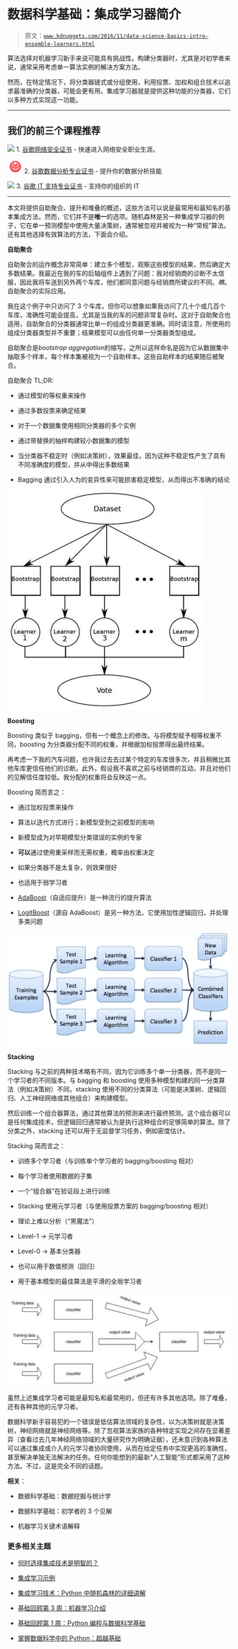 # 数据科学基础：集成学习器简介

> 原文：[`www.kdnuggets.com/2016/11/data-science-basics-intro-ensemble-learners.html`](https://www.kdnuggets.com/2016/11/data-science-basics-intro-ensemble-learners.html)

算法选择对机器学习新手来说可能具有挑战性。构建分类器时，尤其是对初学者来说，通常采用考虑单一算法实例的解决方案方法。

然而，在特定情况下，将分类器链式或分组使用，利用投票、加权和组合技术以追求最准确的分类器，可能会更有用。集成学习器就是提供这种功能的分类器，它们以多种方式实现这一功能。

* * *

## 我们的前三个课程推荐

![](img/0244c01ba9267c002ef39d4907e0b8fb.png) 1\. [谷歌网络安全证书](https://www.kdnuggets.com/google-cybersecurity) - 快速进入网络安全职业生涯。

![](img/e225c49c3c91745821c8c0368bf04711.png) 2\. [谷歌数据分析专业证书](https://www.kdnuggets.com/google-data-analytics) - 提升你的数据分析技能

![](img/0244c01ba9267c002ef39d4907e0b8fb.png) 3\. [谷歌 IT 支持专业证书](https://www.kdnuggets.com/google-itsupport) - 支持你的组织的 IT

* * *

本文将提供自助聚合、提升和堆叠的概述，这些方法可以说是最常用和最知名的基本集成方法。然而，它们并不是**唯一**的选项。随机森林是另一种集成学习器的例子，它在单一预测模型中使用大量决策树，通常被忽视并被视为一种“常规”算法。还有其他选择有效算法的方法，下面会介绍。

**自助聚合**

自助聚合的运作概念非常简单：建立多个模型，观察这些模型的结果，然后确定大多数结果。我最近在我的车的后轴组件上遇到了问题：我对经销商的诊断不太信服，因此我将车送到另外两个车库，他们都同意问题与经销商所建议的不同。*瞧*。自助聚合的实际应用。

我在这个例子中只访问了 3 个车库，但你可以想象如果我访问了几十个或几百个车库，准确性可能会提高，尤其是当我的车的问题非常复杂时。这对于自助聚合也适用，自助聚合的分类器通常比单一的组成分类器更准确。同时请注意，所使用的组成分类器类型并不重要；结果模型可以由任何单一分类器类型组成。

自助聚合是*bootstrap aggregation*的缩写，之所以这样命名是因为它从数据集中抽取多个样本，每个样本集被视为一个自助样本。这些自助样本的结果随后被聚合。

自助聚合 TL;DR:

+   通过模型的等权重来操作

+   通过多数投票来确定结果

+   对于一个数据集使用相同分类器的多个实例

+   通过带替换的抽样构建较小数据集的模型

+   当分类器不稳定时（例如决策树），效果最佳，因为这种不稳定性产生了具有不同准确度的模型，并从中得出多数结果

+   Bagging 通过引入人为的变异性来可能损害稳定模型，从而得出不准确的结论

![Bagging](img/da14f46784242ccf6a49c3d7ea114504.png)

**Boosting**

Boosting 类似于 bagging，但有一个概念上的修改。与将模型赋予相等权重不同，boosting 为分类器分配不同的权重，并根据加权投票得出最终结果。

再考虑一下我的汽车问题，也许我过去去过某个特定的车库很多次，并且稍微比其他车库更信任他们的诊断。此外，假设我不喜欢之前与经销商的互动，并且对他们的见解信任度较低。我分配的权重将会反映这一点。

Boosting 简而言之：

+   通过加权投票来操作

+   算法以迭代方式进行；新模型受到之前模型的影响

+   新模型成为对早期模型分类错误的实例的专家

+   **可以**通过使用重采样而无需权重，概率由权重决定

+   如果分类器不是太复杂，则效果很好

+   也适用于弱学习者

+   [AdaBoost](https://en.wikipedia.org/wiki/AdaBoost)（自适应提升）是一种流行的提升算法

+   [LogitBoost](https://en.wikipedia.org/wiki/LogitBoost)（源自 AdaBoost）是另一种方法，它使用加性逻辑回归，并处理多类问题

![Boosting](img/658f99083c93080b92c1f86c7f94ecf7.png)

**Stacking**

Stacking 与之前的两种技术略有不同，因为它训练多个单一分类器，而不是同一个学习者的不同版本。与 bagging 和 boosting 使用多种模型构建的同一分类算法（例如决策树）不同，stacking 使用不同的分类算法（可能是决策树、逻辑回归、人工神经网络或其他组合）来构建模型。

然后训练一个组合器算法，通过其他算法的预测来进行最终预测。这个组合器可以是任何集成技术，但逻辑回归通常被认为是执行这种组合的足够简单的算法。除了分类之外，stacking 还可以用于无监督学习任务，例如密度估计。

Stacking 简而言之：

+   训练多个学习者（与训练单个学习者的 bagging/boosting 相对）

+   每个学习者使用数据的子集

+   一个“组合器”在验证段上进行训练

+   Stacking 使用元学习者（与使用投票方案的 bagging/boosting 相对）

+   理论上难以分析（“黑魔法”）

+   Level-1 → 元学习者

+   Level-0 → 基本分类器

+   也可以用于数值预测（回归）

+   用于基本模型的最佳算法是平滑的全局学习者

![堆叠](img/2f18adb49b096f6887425f5b3aa4d528.png)

虽然上述集成学习者可能是最知名和最常用的，但还有许多其他选项。除了堆叠，还有各种其他的元学习者。

数据科学新手容易犯的一个错误是低估算法领域的复杂性，以为决策树就是决策树，神经网络就是神经网络等。除了忽视算法家族的各种特定实现之间存在显著差异（查看过去几年神经网络领域的大量研究作为明确证据），还未意识到各种算法可以通过集成或介入的元学习者协同使用，从而在给定任务中实现更高的准确性，甚至解决单独无法解决的任务。任何你能想到的最新“人工智能”形式都采用了这种方法。不过，这是完全不同的话题。

**相关**：

+   数据科学基础：数据挖掘与统计学

+   数据科学基础：初学者的 3 个见解

+   机器学习关键术语解释

### 更多相关主题

+   [何时选择集成技术是明智的？](https://www.kdnuggets.com/2022/07/would-ensemble-techniques-good-choice.html)

+   [集成学习示例](https://www.kdnuggets.com/2022/10/ensemble-learning-examples.html)

+   [集成学习技术：Python 中随机森林的详细讲解](https://www.kdnuggets.com/ensemble-learning-techniques-a-walkthrough-with-random-forests-in-python)

+   [基础回顾第 3 周：机器学习介绍](https://www.kdnuggets.com/back-to-basics-week-3-introduction-to-machine-learning)

+   [基础回顾第 1 周：Python 编程与数据科学基础](https://www.kdnuggets.com/back-to-basics-week-1-python-programming-data-science-foundations)

+   [掌握数据科学中的 Python：超越基础](https://www.kdnuggets.com/mastering-python-for-data-science-beyond-the-basics)
